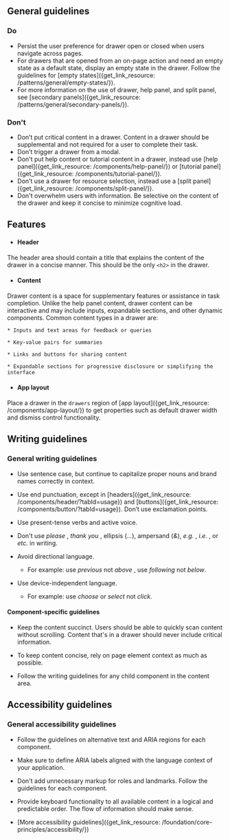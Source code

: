## General guidelines

### Do

  * Persist the user preference for drawer open or closed when users navigate across pages.
  * For drawers that are opened from an on-page action and need an empty state as a default state, display an empty state in the drawer. Follow the guidelines for [empty states]({get_link_resource: /patterns/general/empty-states/}).
  * For more information on the use of drawer, help panel, and split panel, see [secondary panels]({get_link_resource: /patterns/general/secondary-panels/}).



### Don't

  * Don’t put critical content in a drawer. Content in a drawer should be supplemental and not required for a user to complete their task.
  * Don’t trigger a drawer from a modal.
  * Don't put help content or tutorial content in a drawer, instead use [help panel]({get_link_resource: /components/help-panel/}) or [tutorial panel]({get_link_resource: /components/tutorial-panel/}).
  * Don’t use a drawer for resource selection, instead use a [split panel]({get_link_resource: /components/split-panel/}).
  * Don't overwhelm users with information. Be selective on the content of the drawer and keep it concise to minimize cognitive load.



## Features

  * #### Header

The header area should contain a title that explains the content of the drawer in a concise manner. This should be the only `<h2>` in the drawer.

  * #### Content

Drawer content is a space for supplementary features or assistance in task completion. Unlike the help panel content, drawer content can be interactive and may include inputs, expandable sections, and other dynamic components. Common content types in a drawer are:

    * Inputs and text areas for feedback or queries

    * Key-value pairs for summaries

    * Links and buttons for sharing content

    * Expandable sections for progressive disclosure or simplifying the interface

  * #### App layout

Place a drawer in the `drawers` region of [app layout]({get_link_resource: /components/app-layout/}) to get properties such as default drawer width and dismiss control functionality.




## Writing guidelines

### General writing guidelines

  * Use sentence case, but continue to capitalize proper nouns and brand names correctly in context.

  * Use end punctuation, except in [headers]({get_link_resource: /components/header/?tabId=usage}) and [buttons]({get_link_resource: /components/button/?tabId=usage}). Don’t use exclamation points.

  * Use present-tense verbs and active voice.

  * Don't use _please_ , _thank you_ , ellipsis (_..._), ampersand (_&_), _e.g._ , _i.e._ , or _etc._ in writing.

  * Avoid directional language.

    * For example: use _previous_ not _above_ , use _following_ not _below_.

  * Use device-independent language.

    * For example: use _choose_ or _select_ not _click_.




#### Component-specific guidelines

  * Keep the content succinct. Users should be able to quickly scan content without scrolling. Content that's in a drawer should never include critical information.

  * To keep content concise, rely on page element context as much as possible.

  * Follow the writing guidelines for any child component in the content area.




## Accessibility guidelines

### General accessibility guidelines

  * Follow the guidelines on alternative text and ARIA regions for each component.

  * Make sure to define ARIA labels aligned with the language context of your application.

  * Don't add unnecessary markup for roles and landmarks. Follow the guidelines for each component.

  * Provide keyboard functionality to all available content in a logical and predictable order. The flow of information should make sense.

  * [More accessibility guidelines]({get_link_resource: /foundation/core-principles/accessibility/})



